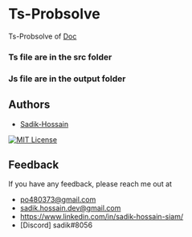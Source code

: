 # Ts-Probsolve

Ts-Probsolve of [Doc](https://docs.google.com/document/d/1L9d5uWuYIk0YUHUmHfyBMfJVte34uiVhth7fcON9Ahk/edit)

### Ts file are in the src folder

### Js file are in the output folder

## Authors

- [Sadik-Hossain](https://github.com/Sadik-Hossain)

[![MIT License](https://img.shields.io/badge/License-MIT-green.svg)](https://choosealicense.com/licenses/mit/)

## Feedback

If you have any feedback, please reach me out
at

- po480373@gmail.com
- sadik.hossain.dev@gmail.com
- https://www.linkedin.com/in/sadik-hossain-siam/
- [Discord] sadik#8056
